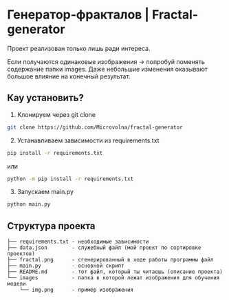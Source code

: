 # Генератор-фракталов | Fractal-generator

Проект реализован только лишь ради интереса.

Если получаются одинаковые изображения -> попробуй поменять содержание папки images. Даже небольшие изменения оказывают большое влияние на конечный результат.

## Кау установить?

1. Клонируем через git clone

``` sh
git clone https://github.com/Microvolna/fractal-generator
```

2. Устанавливаем зависимости из requirements.txt

``` sh
pip install -r requirements.txt
```

или

``` sh
python -m pip install -r requirements.txt
```

3. Запускаем main.py

``` sh
python main.py
```

## Структура проекта

```
├── requirements.txt - необходимые зависимости
├── data.json        - служебный файл (мой проект по сортировке проектов)
├── fractal.png      - сгенерированный в ходе работы программы файл
├── main.py          - основной скрипт
├── README.md        - тот файл, который ты читаешь (описание проекта)
└── images           - папка в которой лежат изображения для обучения модели
    └── img.png      - пример изображения
```